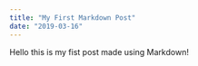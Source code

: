 ```yaml
---
title: "My First Markdown Post"
date: "2019-03-16"
---
```

Hello this is my fist post made using Markdown!
